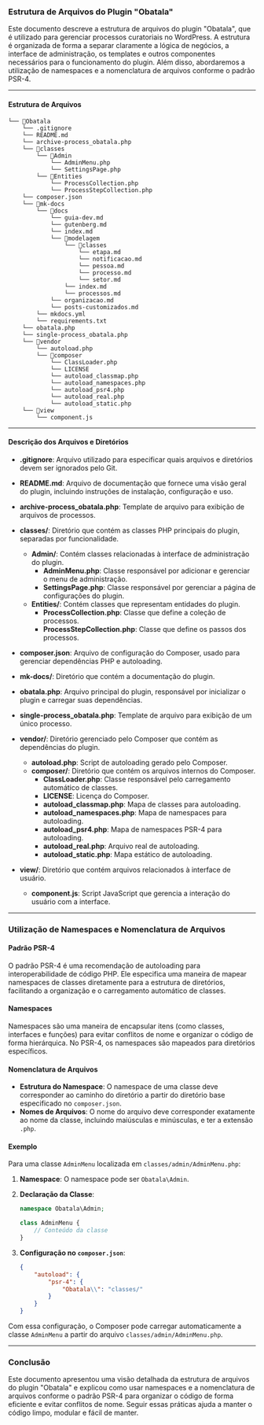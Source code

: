 ### Estrutura de Arquivos do Plugin "Obatala"

Este documento descreve a estrutura de arquivos do plugin "Obatala", que é utilizado para gerenciar processos curatoriais no WordPress. A estrutura é organizada de forma a separar claramente a lógica de negócios, a interface de administração, os templates e outros componentes necessários para o funcionamento do plugin. Além disso, abordaremos a utilização de namespaces e a nomenclatura de arquivos conforme o padrão PSR-4.

---

#### Estrutura de Arquivos

```
└── 📁Obatala
    └── .gitignore
    └── README.md
    └── archive-process_obatala.php
    └── 📁classes
        └── 📁Admin
            └── AdminMenu.php
            └── SettingsPage.php
        └── 📁Entities
            └── ProcessCollection.php
            └── ProcessStepCollection.php
    └── composer.json
    └── 📁mk-docs
        └── 📁docs
            └── guia-dev.md
            └── gutenberg.md
            └── index.md
            └── 📁modelagem
                └── 📁classes
                    └── etapa.md
                    └── notificacao.md
                    └── pessoa.md
                    └── processo.md
                    └── setor.md
                └── index.md
                └── processos.md
            └── organizacao.md
            └── posts-customizados.md
        └── mkdocs.yml
        └── requirements.txt
    └── obatala.php
    └── single-process_obatala.php
    └── 📁vendor
        └── autoload.php
        └── 📁composer
            └── ClassLoader.php
            └── LICENSE
            └── autoload_classmap.php
            └── autoload_namespaces.php
            └── autoload_psr4.php
            └── autoload_real.php
            └── autoload_static.php
    └── 📁view
        └── component.js
```

---

#### Descrição dos Arquivos e Diretórios

- **.gitignore**: Arquivo utilizado para especificar quais arquivos e diretórios devem ser ignorados pelo Git.
  
- **README.md**: Arquivo de documentação que fornece uma visão geral do plugin, incluindo instruções de instalação, configuração e uso.

- **archive-process_obatala.php**: Template de arquivo para exibição de arquivos de processos.

- **classes/**: Diretório que contém as classes PHP principais do plugin, separadas por funcionalidade.
  - **Admin/**: Contém classes relacionadas à interface de administração do plugin.
    - **AdminMenu.php**: Classe responsável por adicionar e gerenciar o menu de administração.
    - **SettingsPage.php**: Classe responsável por gerenciar a página de configurações do plugin.
  - **Entities/**: Contém classes que representam entidades do plugin.
    - **ProcessCollection.php**: Classe que define a coleção de processos.
    - **ProcessStepCollection.php**: Classe que define os passos dos processos.

- **composer.json**: Arquivo de configuração do Composer, usado para gerenciar dependências PHP e autoloading.

- **mk-docs/**: Diretório que contém a documentação do plugin.

- **obatala.php**: Arquivo principal do plugin, responsável por inicializar o plugin e carregar suas dependências.

- **single-process_obatala.php**: Template de arquivo para exibição de um único processo.

- **vendor/**: Diretório gerenciado pelo Composer que contém as dependências do plugin.
  - **autoload.php**: Script de autoloading gerado pelo Composer.
  - **composer/**: Diretório que contém os arquivos internos do Composer.
    - **ClassLoader.php**: Classe responsável pelo carregamento automático de classes.
    - **LICENSE**: Licença do Composer.
    - **autoload_classmap.php**: Mapa de classes para autoloading.
    - **autoload_namespaces.php**: Mapa de namespaces para autoloading.
    - **autoload_psr4.php**: Mapa de namespaces PSR-4 para autoloading.
    - **autoload_real.php**: Arquivo real de autoloading.
    - **autoload_static.php**: Mapa estático de autoloading.

- **view/**: Diretório que contém arquivos relacionados à interface de usuário.
  - **component.js**: Script JavaScript que gerencia a interação do usuário com a interface.

---

### Utilização de Namespaces e Nomenclatura de Arquivos

#### Padrão PSR-4

O padrão PSR-4 é uma recomendação de autoloading para interoperabilidade de código PHP. Ele especifica uma maneira de mapear namespaces de classes diretamente para a estrutura de diretórios, facilitando a organização e o carregamento automático de classes.

#### Namespaces

Namespaces são uma maneira de encapsular itens (como classes, interfaces e funções) para evitar conflitos de nome e organizar o código de forma hierárquica. No PSR-4, os namespaces são mapeados para diretórios específicos.

#### Nomenclatura de Arquivos

- **Estrutura do Namespace**: O namespace de uma classe deve corresponder ao caminho do diretório a partir do diretório base especificado no `composer.json`.
- **Nomes de Arquivos**: O nome do arquivo deve corresponder exatamente ao nome da classe, incluindo maiúsculas e minúsculas, e ter a extensão `.php`.

#### Exemplo

Para uma classe `AdminMenu` localizada em `classes/admin/AdminMenu.php`:

1. **Namespace**: O namespace pode ser `Obatala\Admin`.
2. **Declaração da Classe**:
   ```php
   namespace Obatala\Admin;

   class AdminMenu {
       // Conteúdo da classe
   }
   ```

3. **Configuração no `composer.json`**:
   ```json
   {
       "autoload": {
           "psr-4": {
               "Obatala\\": "classes/"
           }
       }
   }
   ```

Com essa configuração, o Composer pode carregar automaticamente a classe `AdminMenu` a partir do arquivo `classes/admin/AdminMenu.php`.

---

### Conclusão

Este documento apresentou uma visão detalhada da estrutura de arquivos do plugin "Obatala" e explicou como usar namespaces e a nomenclatura de arquivos conforme o padrão PSR-4 para organizar o código de forma eficiente e evitar conflitos de nome. Seguir essas práticas ajuda a manter o código limpo, modular e fácil de manter.